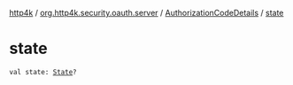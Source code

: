 [http4k](../../index.md) / [org.http4k.security.oauth.server](../index.md) / [AuthorizationCodeDetails](index.md) / [state](./state.md)

# state

`val state: `[`State`](../../org.http4k.security/-state/index.md)`?`